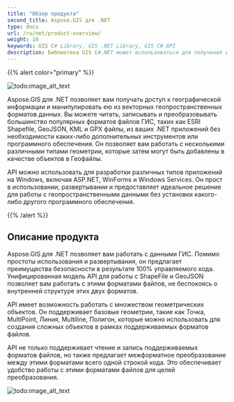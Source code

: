 ```yaml
---
title: "Обзор продукта"
second_title: Aspose.GIS для .NET
type: docs
url: /ru/net/product-overview/
weight: 10
keywords: GIS C# Library, GIS .NET Library, GIS C# API
description: Библиотека GIS C#.NET может использоваться для получения и редактирования географических данных в векторных геопространственных форматах данных. Большинство основных форматов файлов ГИС, таких как ESRI Shapefile, GeoJSON, KML и GPX файлы, могут быть прочитаны, записаны и преобразованы внутри ваших .NET приложений без необходимости каких-либо дополнительных инструментов или программного обеспечения. Базовые геометрические фигуры, такие как Точка, MultiPoint, Линия, Multiline и Полигон поддерживаются API и могут использоваться для создания сложных объектов в поддерживаемых форматах файлов.
---
```


{{% alert color="primary" %}} 

![todo:image_alt_text](product-overview_1)

Aspose.GIS для .NET позволяет вам получать доступ к географической информации и манипулировать ею из векторных геопространственных форматов данных. Вы можете читать, записывать и преобразовывать большинство популярных форматов файлов ГИС, таких как ESRI Shapefile, GeoJSON, KML и GPX файлы, из ваших .NET приложений без необходимости каких-либо дополнительных инструментов или программного обеспечения. Он позволяет вам работать с несколькими различными типами геометрии, которые затем могут быть добавлены в качестве объектов в Геофайлы. 

API можно использовать для разработки различных типов приложений на Windows, включая ASP.NET, WinForms и Windows Services. Он прост в использовании, развертывании и предоставляет идеальное решение для работы с геопространственными данными без установки какого-либо другого программного обеспечения.

{{% /alert %}} 
## **Описание продукта**
Aspose.GIS для .NET позволяет вам работать с данными ГИС. Помимо простоты использования и развертывания, он предлагает преимущества безопасности в результате 100% управляемого кода. Унифицированная модель API для работы с ShapeFile и GeoJSON позволяет вам работать с этими форматами файлов, не беспокоясь о внутренней структуре этих двух форматов.

API имеет возможность работать с множеством геометрических объектов. Он поддерживает базовые геометрии, такие как Точка, MultiPoint, Линия, Multiline, Полигон, которые можно использовать для создания сложных объектов в рамках поддерживаемых форматов файлов.

API не только поддерживает чтение и запись поддерживаемых форматов файлов, но также предлагает межформатное преобразование между этими форматами всего одной строкой кода. Это обеспечивает удобство работы с этими форматами файлов для целей преобразования.

![todo:image_alt_text](product-overview_2.png)
